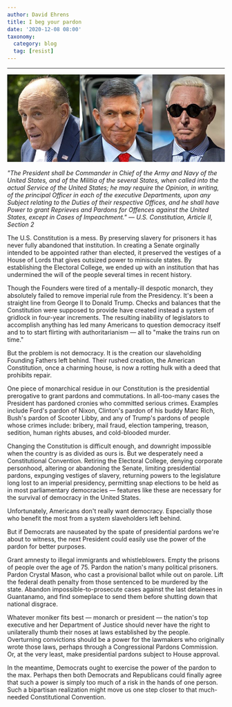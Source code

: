 ```yaml
---
author: David Ehrens
title: I beg your pardon
date: '2020-12-08 08:00'
taxonomy:
  category: blog
  tag: [resist]
---
```

---

![](bastards.jpg)

*"The President shall be Commander in Chief of the Army and Navy of the United States, and of the Militia of the several States, when called into the actual Service of the United States; he may require the Opinion, in writing, of the principal Officer in each of the executive Departments, upon any Subject relating to the Duties of their respective Offices, and he shall have Power to grant Reprieves and Pardons for Offences against the United States, except in Cases of Impeachment." — U.S. Constitution, Article II, Section 2*

The U.S. Constitution is a mess. By preserving slavery for prisoners it has never fully abandoned that institution. In creating a Senate orginally intended to be appointed rather than elected, it preserved the vestiges of a House of Lords that gives outsized power to miniscule states. By establishing the Electoral College, we ended up with an institution that has undermined the will of the people several times in recent history. 

Though the Founders were tired of a mentally-ill despotic monarch, they absolutely failed to remove imperial rule from the Presidency. It's been a straight line from George II to Donald Trump. Checks and balances that the Constitution were supposed to provide have created instead a system of gridlock in four-year increments. The resulting inability of legislators to accomplish anything has led many Americans to question democracy itself and to to start flirting with authoritarianism — all to "make the trains run on time."

But the problem is not democracy. It is the creation our slaveholding Founding Fathers left behind. Their rushed creation, the American Constitution, once a charming house, is now a rotting hulk with a deed that prohibits repair.

One piece of monarchical residue in our Constitution is the presidential prerogative to grant pardons and commutations. In all-too-many cases the President has pardoned cronies who committed serious crimes. Examples include Ford's pardon of Nixon, Clinton's pardon of his buddy Marc Rich, Bush's pardon of Scooter Libby, and any of Trump's pardons of people whose crimes include: bribery, mail fraud, election tampering, treason, sedition, human rights abuses, and cold-blooded murder.

Changing the Constitution is difficult enough, and downright impossible when the country is as divided as ours is. But we desperately need a Constitutional Convention. Retiring the Electoral College, denying corporate personhood, altering or abandoning the Senate, limiting presidential pardons, expunging vestiges of slavery, returning powers to the legislature long lost to an imperial presidency, permitting snap elections to be held as in most parliamentary democracies — features like these are necessary for the survival of democracy in the United States.

Unfortunately, Americans don't really want democracy. Especially those who benefit the most from a system slaveholders left behind.

But if Democrats are nauseated by the spate of presidential pardons we're about to witness, the next President could easily use the power of the pardon for better purposes. 

Grant amnesty to illegal immigrants and whistleblowers. Empty the prisons of people over the age of 75. Pardon the nation's many political prisoners. Pardon Crystal Mason, who cast a provisional ballot while out on parole. Lift the federal death penalty from those sentenced to be murdered by the state. Abandon impossible-to-prosecute cases against the last detainees in Guantanamo, and find someplace to send them before shutting down that national disgrace.

Whatever moniker fits best — monarch or president — the nation's top executive and her Department of Justice should never have the right to unilaterally thumb their noses at laws established by the people. Overturning convictions should be a power for the lawmakers who originally wrote those laws, perhaps through a Congressional Pardons Commission. Or, at the very least, make presidential pardons subject to House approval.

In the meantime, Democrats ought to exercise the power of the pardon to the max. Perhaps then both Democrats and Republicans could finally agree that such a power is simply too much of a risk in the hands of one person. Such a bipartisan realization might move us one step closer to that much-needed Constitutional Convention.

